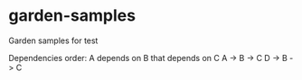 # garden-samples
Garden samples for test


Dependencies order:
A depends on B that depends on C
A -> B -> C
D -> B -> C
